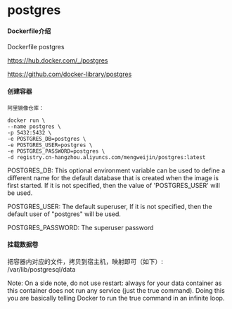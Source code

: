 # postgres

#### Dockerfile介绍
  Dockerfile postgres
  
  https://hub.docker.com/_/postgres
  
  https://github.com/docker-library/postgres
  
#### 创建容器
```
阿里镜像仓库：

docker run \
--name postgres \
-p 5432:5432 \
-e POSTGRES_DB=postgres \
-e POSTGRES_USER=postgres \
-e POSTGRES_PASSWORD=postgres \
-d registry.cn-hangzhou.aliyuncs.com/mengweijin/postgres:latest
```
POSTGRES_DB: This optional environment variable can be used to define a different name for the default database that is created when the image is first started. If it is not specified, then the value of 'POSTGRES_USER' will be used.

POSTGRES_USER: The default superuser, If it is not specified, then the default user of "postgres" will be used.

POSTGRES_PASSWORD: The superuser password

#### 挂载数据卷
把容器内对应的文件，拷贝到宿主机，映射即可（如下）:
/var/lib/postgresql/data


Note: On a side note, do not use restart: always for your data container as this container does not run any service (just the true command). Doing this you are basically telling Docker to run the true command in an infinite loop.
